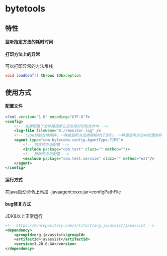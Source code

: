 # bytetools


## 特性

#### 监听指定方法的耗时时间

#### 打印方法上的异常


可以打印异常的方法堆栈

```java
void loadConf() throws IOException
```


## 使用方式

#### 配置文件

```xml
<?xml version="1.0" encoding="UTF-8"?>
<config>
    <!-- 如果配置了文件路径那么日志将打印到文件中 -->
    <log-file fileName="D://monitor.log" />
    <!-- type目前支持两种，一种是监听方法调用耗时(TIME)、一种是监听方法中处理的异常信息方便问题定位(EXCEPTION) -->
    <agent type="com.bytecode.config.AgentType.TIME">
        <!-- 包含的方法配置 -->
        <include package="com.test" clazz="" method=""/>
        <!-- 排除的方法配置 -->
        <exclude package="com.test.service" clazz="" method="eat"/>
    </agent>
</config>
```

#### 运行方式

在java启动命令上添加 -javaagent:xxxx.jar=configPathFile




#### bug修复方式

JDK8以上正常运行

``` xml
<!-- https://mvnrepository.com/artifact/org.javassist/javassist -->
<dependency>
    <groupId>org.javassist</groupId>
    <artifactId>javassist</artifactId>
    <version>3.20.0-GA</version>
</dependency>

```
